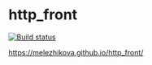 # http_front

[![Build status](https://ci.appveyor.com/api/projects/status/owtdr6tq971iyl7j?svg=true)](https://ci.appveyor.com/project/melezhikova/http-front)

https://melezhikova.github.io/http_front/
